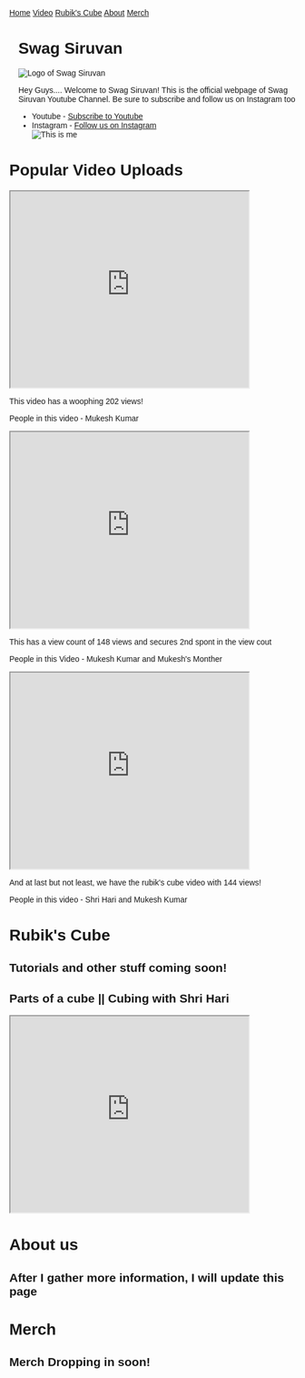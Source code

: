 <!DOCTYPE html>
<html>
<head>
<meta name="viewport" content="width=device-width, initial-scale=1">
<style>
body {
  margin: 0;
  font-family: Arial, Helvetica, sans-serif;
}

.topnav {
  overflow: hidden;
  background-color: #333;
}

.topnav a {
  float: left;
  color: #f2f2f2;
  text-align: center;
  padding: 14px 16px;
  text-decoration: none;
  font-size: 17px;
}

.topnav a:hover {
  background-color: #ddd;
  color: black;
}

.topnav a.active {
  background-color: #04AA6D;
  color: white;
}
</style>
</head>
<body>

<div class="topnav">
  <a class="active" href="#home">Home</a>
  <a href="#videos">Video</a>
  <a href="#rubiks-cube">Rubik's Cube</a>
  <a href="#about">About</a>
  <a href="#merch">Merch</a>
</div>

<div style="padding-left:16px">
  <h1>Swag Siruvan</h1>
  <img src="C:/Shri Hari B/Youtube/channels4_profile.jpg" alt="Logo of Swag Siruvan">
  <p>Hey Guys.... Welcome to Swag Siruvan! This is the official webpage of Swag Siruvan Youtube Channel. Be sure to subscribe and follow us on Instagram too</p>
  <ul>
  <li> Youtube - <a href="https://www.youtube.com/c/SwagSiruvan">Subscribe to Youtube</a></li>
  <li> Instagram - <a href="https://instagram.com/swagsiruvan_yt?utm_medium=copy_link">Follow us on Instagram</a></li>
  <img src="C:/Shri Hari B/Me2.jpg" alt="This is me" >
  
</div>

<h1 id="videos">Popular Video Uploads</h1>
<iframe width="420" height="345" src="https://www.youtube.com/embed/B5FVnOF8iGk">
</iframe>
<p> This video has a woophing 202 views! </p>
<p>People in this video - Mukesh Kumar</p>
<iframe width="420" height="345" src="https://www.youtube.com/embed/w1VnhzcOaLY">
</iframe>
<p> This has a view count of 148 views and secures 2nd spont in the view cout</p>
<p>People in this Video - Mukesh Kumar and Mukesh's Monther</p>
<iframe width="420" height="345" src="https://www.youtube.com/embed/tSTMsPRTIXc">
</iframe>
<p> And at last but not least, we have the rubik's cube video with 144 views!</p>
<p>People in this video - Shri Hari and Mukesh Kumar</p>
<h1 id="rubiks-cube">Rubik's Cube</h1>
<h2>Tutorials and other stuff coming soon!</h2>
<h2>Parts of a cube || Cubing with Shri Hari</h2>
<iframe width="420" height="345" src="https://www.youtube.com/embed/tSTMsPRTIXc">
</iframe>

<h1 id="about">About us</h1>
<h2>After I gather more information, I will update this page</h2>

<h1 id="merch">Merch</h1>
<h2>Merch Dropping in soon!</h2>

</body>
</html>
